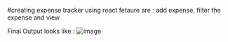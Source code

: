 #creating expense tracker using react
fetaure are : add expense, filter the expense and view 

Final Output looks like :
![image](https://user-images.githubusercontent.com/12885538/126087542-17dbc51b-7eca-4846-b429-6686e46ea2c4.png)
